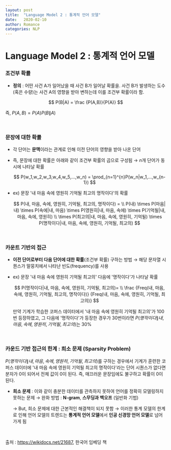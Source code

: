 ```yaml
---
layout: post
title:  "Language Model 2 : 통계적 언어 모델"
date:   2020-02-10
author: Romance
categories: NLP
---
```


# Language Model 2 : 통계적 언어 모델

### 조건부 확률

- **정의** : 어떤 사건 A가 일어났을 때 사건 B가 일어날 확률을. 사건 B가 발생하는 도수(혹은 수량)는 사건 A의 영향을 받아 변하는데 이를 조건부 확률이라 함.

$$
P(B|A) = \frac {P(A,B)}{P(A)}
$$

즉, $P(A,B) = P(A)P(B \| A)$

<br>

### 문장에 대한 확률

- 각 단어는 **문맥**이라는 관계로 인해 이전 단어의 영향을 받아 나온 단어

- 즉, 문장에 대한 확률은 아래와 같이 조건부 확률의 곱으로 구성됨 → $n$개 단어가 동시에 나타날 확률

  $$
  P(w_1,w_2,w_3,w_4,w_5,...,w_n) = \prod_{n=1}^{n}P(w_n|w_1,...,w_{n-1})
  $$

- ex) 문장 '내 마음 속에 영원히 기억될 최고의 명작이다'의 확률

  
  $$
  P(내, 마음, 속에, 영원히, 기억될, 최고의, 명작이다) = \\ P(내) \times P(마음|내) \times P(속에|내, 마음) \times P(영원히|내, 마음, 속에) \times P(기억될|내, 마음, 속에, 영원히) \\ \times P(최고의|내, 마음, 속에, 영원히, 기억될) \times P(명작이다|내, 마음, 속에, 영원히, 기억될, 최고의)
  $$

<br>

### 카운트 기반의 접근

- **이전 단어로부터 다음 단어에 대한 확률**(조건부 확률) 구하는 방법 → 해당 문자열 시퀀스가 말뭉치에서 나타난 빈도(frequency)를 사용

- ex) 문장 '내 마음 속에 영원히 기억될 최고의' 다음에 '명작이다'가 나타날 확률

  $$
  P(명작이다|내, 마음, 속에, 영원히, 기억될, 최고의)= \\ \frac {Freq(내, 마음, 속에, 영원히, 기억될, 최고의, 명작이다)} {Freq(내, 마음, 속에, 영원히, 기억될, 최고의)}
  $$
  

  만약 기계가 학습한 코퍼스 데이터에서 '내 마음 속에 영원히 기억될 최고의'가 100번 등장하였고, 그 다음에 '명작이다'가 등장한 경우가 30번이라면 $P(명작이다 \| 내, 마음, 속에, 영원히, 기억될, 최고의)$는 30%

<br>

### 카운드 기반 접근의 한계 : 희소 문제 (Sparsity Problem)

 $P(명작이다 \| 내, 마음, 속에, 영원히, 기억될, 최고의)$를 구하는 경우에서 기계가 훈련한 코퍼스 데이터에 '내 마음 속에 영원히 기억될 최고의 명작이다'라는 단어 시퀀스가 없다면 분자가 0이 되어서 전체 값이 0이 된다. 즉, 매끄러운 문장임에도 불구하고 확률이 0이 된다.

- **희소 문제** : 이와 같이 충분한 데이터를 관측하지 못하여 언어를 정확히 모델링하지 못하는 문제 
  → 완화 방법 : **N-gram**, **스무딩과 백오프** (일반화 기법)

  →  But, 희소 문제에 대한 근본적인 해결책이 되지 못함 →  이러한 통계 모델의 한계로 인해 언어 모델의 트렌드는 **통계적 언어 모델**에서 **인공 신경망 언어 모델**로 넘어가게 됨 

<br>


출처 : https://wikidocs.net/21687, 한국어 임베딩 책
